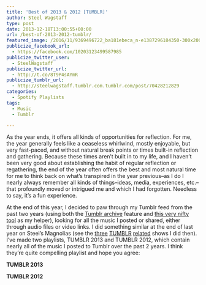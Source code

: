 ```yaml
---
title: 'Best of 2013 & 2012 [TUMBLR]'
author: Steel Wagstaff
type: post
date: 2013-12-18T13:00:55+00:00
url: /best-of-2013-2012-tumblr/
featured_image: /2016/11/9369496722_ba181ebeca_n-e1387296184350-300x200.jpg
publicize_facebook_url:
  - https://facebook.com/10203123499587985
publicize_twitter_user:
  - SteelWagstaff
publicize_twitter_url:
  - http://t.co/8T9P4sAYmR
publicize_tumblr_url:
  - http://steelwagstaff.tumblr.com.tumblr.com/post/70428212829
categories:
  - Spotify Playlists
tags:
  - Music
  - Tumblr

---
```

As the year ends, it offers all kinds of opportunities for reflection. For me, the year generally feels like a ceaseless whirlwind, mostly enjoyable, but very fast-paced, and without natural break points or times built-in reflection and gathering. Because these times aren&#8217;t built in to my life, and I haven&#8217;t been very good about establishing the habit of regular reflection or regathering, the end of the year often offers the best and most natural time for me to think back on what&#8217;s transpired in the year previous&#8211;as I do I nearly always remember all kinds of things&#8211;ideas, media, experiences, etc.&#8211;that profoundly moved or intrigued me and which I had forgotten. Needless to say, it&#8217;s a fun experience.

At the end of this year, I decided to paw through my Tumblr feed from the past two years (using both the [Tumblr archive][1] feature and [this very nifty tool][2] as my helper), looking for all the music I posted or shared, either through audio files or video links. I did something similar at the end of last year on Steel&#8217;s Magnolias (see the [three][3] [TUMBLR][4] [related][5] shows I did then). I&#8217;ve made two playlists, TUMBLR 2013 and TUMBLR 2012, which contain nearly all of the music I posted to Tumblr over the past 2 years. I think they&#8217;re quite compelling playlist and hope you agree:

<p style="text-align: left">
  <strong>TUMBLR 2013</strong>
</p>



<p style="text-align: left">
  <strong>TUMBLR 2012</strong>
</p>

 [1]: http://steelwagstaff.tumblr.com/archive
 [2]: http://www.boutofcontext.com/tumblr_backup.php
 [3]: http://music.steelwagstaff.com/show-17-tumblring-through-the-year/ "Show 17: Tumblring Through the Year"
 [4]: http://music.steelwagstaff.com/show-18-still-tumbrling-after-all-these-years/ "Show 18: Still Tumbrling After All These Years"
 [5]: music.steelwagstaff.com/show-19-tumblrweeds-at-years-end/ "Show 19: Tumblrweeds at Year’s End"